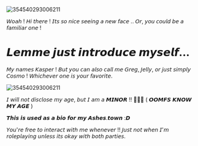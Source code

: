 
![354540293006211](https://github.com/user-attachments/assets/5b2777dc-cf9c-45d7-bde2-875e3cc2ec6a)

𝘞𝘰𝘢𝘩 ! 𝘏𝘪 𝘵𝘩𝘦𝘳𝘦 ! 𝘐𝘵𝘴 𝘴𝘰 𝘯𝘪𝘤𝘦 𝘴𝘦𝘦𝘪𝘯𝘨 𝘢 𝘯𝘦𝘸 𝘧𝘢𝘤𝘦 .. 𝘖𝘳, 𝘺𝘰𝘶 𝘤𝘰𝘶𝘭𝘥 𝘣𝘦 𝘢 𝘧𝘢𝘮𝘪𝘭𝘪𝘢𝘳 𝘰𝘯𝘦 !

# 𝙇𝙚𝙢𝙢𝙚 𝙟𝙪𝙨𝙩 𝙞𝙣𝙩𝙧𝙤𝙙𝙪𝙘𝙚 𝙢𝙮𝙨𝙚𝙡𝙛...

𝘔𝘺 𝘯𝘢𝘮𝘦𝘴 𝘒𝘢𝘴𝘱𝘦𝘳 ! 𝘉𝘶𝘵 𝘺𝘰𝘶 𝘤𝘢𝘯 𝘢𝘭𝘴𝘰 𝘤𝘢𝘭𝘭 𝘮𝘦 𝘎𝘳𝘦𝘨, 𝘑𝘦𝘭𝘭𝘺, 𝘰𝘳 𝘫𝘶𝘴𝘵 𝘴𝘪𝘮𝘱𝘭𝘺 𝘊𝘰𝘴𝘮𝘰 ! 𝘞𝘩𝘪𝘤𝘩𝘦𝘷𝘦𝘳 𝘰𝘯𝘦 𝘪𝘴 𝘺𝘰𝘶𝘳 𝘧𝘢𝘷𝘰𝘳𝘪𝘵𝘦.  

![354540293006211](https://github.com/user-attachments/assets/2d676e0c-35ad-4ef3-b162-b228d351d7ae)

𝘐 𝘸𝘪𝘭𝘭 𝘯𝘰𝘵 𝘥𝘪𝘴𝘤𝘭𝘰𝘴𝘦 𝘮𝘺 𝘢𝘨𝘦, 𝘣𝘶𝘵 𝘐 𝘢𝘮 𝘢 𝙈𝙄𝙉𝙊𝙍 !! 🔞🔞🔞 ( 𝙊𝙊𝙈𝙁𝙎 𝙆𝙉𝙊𝙒 𝙈𝙔 𝘼𝙂𝙀 )

𝙏𝙝𝙞𝙨 𝙞𝙨 𝙪𝙨𝙚𝙙 𝙖𝙨 𝙖 𝙗𝙞𝙤 𝙛𝙤𝙧 𝙢𝙮 𝘼𝙨𝙝𝙚𝙨.𝙩𝙤𝙬𝙣 :𝘿

𝘠𝘰𝘶'𝘳𝘦 𝘧𝘳𝘦𝘦 𝘵𝘰 𝘪𝘯𝘵𝘦𝘳𝘢𝘤𝘵 𝘸𝘪𝘵𝘩 𝘮𝘦 𝘸𝘩𝘦𝘯𝘦𝘷𝘦𝘳 !! 𝘑𝘶𝘴𝘵 𝘯𝘰𝘵 𝘸𝘩𝘦𝘯 𝘐'𝘮 𝘳𝘰𝘭𝘦𝘱𝘭𝘢𝘺𝘪𝘯𝘨 𝘶𝘯𝘭𝘦𝘴𝘴 𝘪𝘵𝘴 𝘰𝘬𝘢𝘺 𝘸𝘪𝘵𝘩 𝘣𝘰𝘵𝘩 𝘱𝘢𝘳𝘵𝘪𝘦𝘴.
